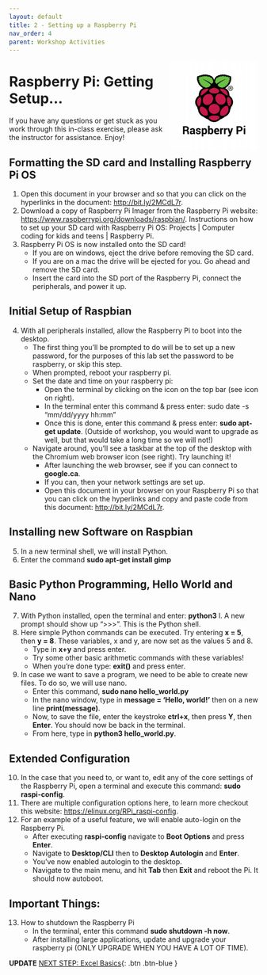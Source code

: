 ```yaml
---
layout: default
title: 2 - Setting up a Raspberry Pi
nav_order: 4
parent: Workshop Activities
---
```

<img src="images/Pi-logo.jpeg" style="float:right;width:180px;" alt="image description">

# Raspberry Pi: Getting Setup...
If you have any questions or get stuck as you work through this in-class exercise, please ask the instructor for assistance. Enjoy!

## Formatting the SD card and Installing Raspberry Pi OS
1. Open this document in your browser and so that you can click on the hyperlinks in the document:  http://bit.ly/2MCdL7r. 
2. Download a copy of Raspberry Pi Imager from the Raspberry Pi website: https://www.raspberrypi.org/downloads/raspbian/. Instructions on how to set up your SD card with Raspberry Pi OS: Projects | Computer coding for kids and teens | Raspberry Pi.
3. Raspberry Pi OS is now installed onto the SD card! 
   - If you are on windows, eject the drive before removing the SD card.
   - If you are on a mac the drive will be ejected for you. Go ahead and remove the SD card.
   - Insert the card into the SD port of the Raspberry Pi, connect the peripherals, and power it up.

## Initial Setup of Raspbian
4. With all peripherals installed, allow the Raspberry Pi to boot into the desktop.
   - The first thing you’ll be prompted to do will be to set up a new password, for the purposes of this lab set the password to be raspberry, or skip this step. 
   - When prompted, reboot your raspberry pi. 
   - Set the date and time on your raspberry pi:
      - Open the terminal by clicking on the icon on the top bar (see icon on right).
      - In the terminal enter this command & press enter: sudo date -s “mm/dd/yyyy hh:mm”
      - Once this is done, enter this command & press enter: **sudo apt-get update**. (Outside of workshop, you would want to upgrade as well, but that would take a long time so we will not!)
   - Navigate around, you’ll see a taskbar at the top of the desktop with the Chromium web browser icon (see right). Try launching it!
      - After launching the web browser, see if you can connect to **google.ca**.
      - If you can, then your network settings are set up.
      - Open this document in your browser on your Raspberry Pi so that you can click on the hyperlinks and copy and paste code from this document:  http://bit.ly/2MCdL7r. 

## Installing new Software on Raspbian
5. In a new terminal shell, we will install Python.
6. Enter the command **sudo apt-get install gimp**

## Basic Python Programming, Hello World and Nano
7. With Python installed, open the terminal and enter: **python3** l. A new prompt should show up “>>>”. This is the Python shell.
8. Here simple Python commands can be executed. Try entering **x = 5**, then **y = 8**. These variables, x and y, are now set as the values 5 and 8. 
   - Type in **x+y** and press enter. 
   - Try some other basic arithmetic commands with these variables!
   - When you’re done type: **exit()** and press enter.
9. In case we want to save a program, we need to be able to create new files. To do so, we will use nano.
   - Enter this command, **sudo nano hello_world.py**
   - In the nano window, type in **message = ‘Hello, world!’** then on a new line **print(message)**.
   - Now, to save the file, enter the keystroke **ctrl+x**, then press **Y**, then **Enter**. You should now be back in the terminal.
   - From here, type in **python3 hello_world.py**.

## Extended Configuration
10. In the case that you need to, or want to, edit any of the core settings of the Raspberry Pi, open a terminal and execute this command: **sudo raspi-config**.
11. There are multiple configuration options here, to learn more checkout this website: https://elinux.org/RPi_raspi-config.
12. For an example of a useful feature, we will enable auto-login on the Raspberry Pi.
     - After executing **raspi-config** navigate to **Boot Options** and press **Enter**.
     - Navigate to **Desktop/CLI** then to **Desktop Autologin** and **Enter**.
     - You’ve now enabled autologin to the desktop.
    - Navigate to the main menu, and hit **Tab** then **Exit** and reboot the Pi. It should now autoboot.
    
## Important Things:
13. How to shutdown the Raspberry Pi
     - In the terminal, enter this command **sudo shutdown -h now**.
     - After installing large applications, update and upgrade your raspberry pi (ONLY UPGRADE WHEN YOU HAVE A LOT OF TIME).















**UPDATE**
[NEXT STEP: Excel Basics](basics-data-cleaning.html){: .btn .btn-blue }
